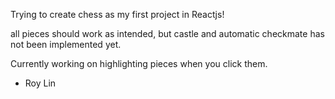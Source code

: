 Trying to create chess as my first project in Reactjs!

all pieces should work as intended, but castle and automatic checkmate has not been implemented yet.

Currently working on highlighting pieces when you click them.

- Roy Lin